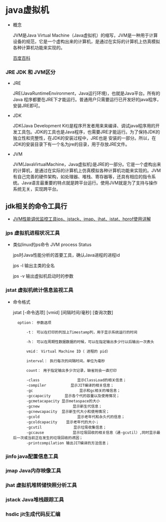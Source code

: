 # java虚拟机

- 概念

    JVM是Java Virtual Machine（Java虚拟机）的缩写，JVM是一种用于计算设备的规范，它是一个虚构出来的计算机，是通过在实际的计算机上仿真模拟各种计算机功能来实现的。

    [百度百科](https://baike.baidu.com/item/JVM/2902369)

### JRE JDK 和 JVM区分

- JRE

    JRE(JavaRuntimeEnvironment，Java运行环境)，也就是Java平台。所有的Java 程序都要在JRE下才能运行。普通用户只需要运行已开发好的java程序，安装JRE即可。

- JDK

    JDK(Java Development Kit)是程序开发者用来来编译、调试java程序用的开发工具包。JDK的工具也是Java程序，也需要JRE才能运行。为了保持JDK的独立性和完整性，在JDK的安装过程中，JRE也是 安装的一部分。所以，在JDK的安装目录下有一个名为jre的目录，用于存放JRE文件。

- JVM

    JVM(JavaVirtualMachine，Java虚拟机)是JRE的一部分。它是一个虚构出来的计算机，是通过在实际的计算机上仿真模拟各种计算机功能来实现的。JVM有自己完善的硬件架构，如处理器、堆栈、寄存器等，还具有相应的指令系统。Java语言最重要的特点就是跨平台运行。使用JVM就是为了支持与操作系统无关，实现跨平台。

## jdk相关的命令工具行

- [JVM性能调优监控工具jps、jstack、jmap、jhat、jstat、hprof使用详解](https://my.oschina.net/feichexia/blog/196575)

### jps 虚拟机进程状况工具

- 类似linux的ps命令 JVM process Status

    jps时Java性能分析的首要工具，确认Java进程的进程id

    jps -l 输出主类的全名

    jps -v 输出虚拟机启动时的参数

### jstat 虚拟机统计信息监视工具

- 命令格式

    jstat [-命令选项] [vmid] [间隔时间/毫秒] [查询次数]

        option： 参数选项

            -t： 可以在打印的列加上Timestamp列，用于显示系统运行的时间

            -h： 可以在周期性数据数据的时候，可以在指定输出多少行以后输出一次表头

            vmid： Virtual Machine ID（ 进程的 pid）

            interval： 执行每次的间隔时间，单位为毫秒

            count： 用于指定输出多少次记录，缺省则会一直打印

            -class                 显示ClassLoad的相关信息；
            -compiler           显示JIT编译的相关信息；
            -gc                     显示和gc相关的堆信息；
            -gccapacity 　　  显示各个代的容量以及使用情况；
            -gcmetacapacity 显示metaspace的大小
            -gcnew               显示新生代信息；
            -gcnewcapacity  显示新生代大小和使用情况；
            -gcold                 显示老年代和永久代的信息；
            -gcoldcapacity    显示老年代的大小；
            -gcutil　　           显示垃圾收集信息；
            -gccause             显示垃圾回收的相关信息（通-gcutil）,同时显示最后一次或当前正在发生的垃圾回收的诱因；
            -printcompilation 输出JIT编译的方法信息；



### jinfo java配置信息工具


### jmap Java内存映像工具

### jhat 虚拟机堆转储快照分析工具

### jstack Java堆栈跟踪工具

### hsdic jit生成代码反汇编
